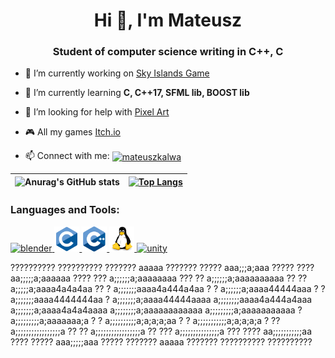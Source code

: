 <h1 align="center">Hi 👋, I'm Mateusz</h1>
<h3 align="center">Student of computer science writing in C++, C</h3>

- 🔭 I’m currently working on [Sky Islands Game](https://github.com/Clwmm/SkyIslandsGame)

- 🌱 I’m currently learning **C, C++17, SFML lib, BOOST lib**

- 🤝 I’m looking for help with [Pixel Art](https://github.com/Clwmm/SkyIslandsGame)

- 🎮 All my games [Itch.io](https://klw-m.itch.io/)

- 📫 Connect with me: <a href="https://linkedin.com/in/mateuszkalwa" target="blank"><img align="center" src="https://raw.githubusercontent.com/rahuldkjain/github-profile-readme-generator/master/src/images/icons/Social/linked-in-alt.svg" alt="mateuszkalwa" height="30" width="40" /></a>

|  ![Anurag's GitHub stats](https://github-readme-stats.vercel.app/api?username=Clwmm&show_icons=true&theme=gradient)  |  [![Top Langs](https://github-readme-stats.vercel.app/api/top-langs/?username=Clwmm&layout=compact)](https://github.com/anuraghazra/github-readme-stats)  |
| ------------- | ------------- |

<h3 align="left">Languages and Tools:</h3> <p align="left"> <a href="https://www.blender.org/" target="_blank" rel="noreferrer"> <img src="https://download.blender.org/branding/community/blender_community_badge_white.svg" alt="blender" width="40" height="40"/> </a> <a href="https://www.cprogramming.com/" target="_blank" rel="noreferrer"> <img src="https://raw.githubusercontent.com/devicons/devicon/master/icons/c/c-original.svg" alt="c" width="40" height="40"/> </a> <a href="https://www.w3schools.com/cpp/" target="_blank" rel="noreferrer"> <img src="https://raw.githubusercontent.com/devicons/devicon/master/icons/cplusplus/cplusplus-original.svg" alt="cplusplus" width="40" height="40"/> </a> <a href="https://www.linux.org/" target="_blank" rel="noreferrer"> <img src="https://raw.githubusercontent.com/devicons/devicon/master/icons/linux/linux-original.svg" alt="linux" width="40" height="40"/> </a> <a href="https://unity.com/" target="_blank" rel="noreferrer"> <img src="https://www.vectorlogo.zone/logos/unity3d/unity3d-icon.svg" alt="unity" width="40" height="40"/> </a> </p>

<p font="Courier">
??????????     ??????????  
???????   aaaaa   ???????  
?????  aaa;;;a;aaa  ?????  
???? aa;;;;;a;aaaaaa ????  
??? a;;;;;;a;aaaaaaaa ???  
?? a;;;;;;a;aaaaaaaaaa ??  
?? a;;;;;a;aaaa4a4a4aa ??  
? a;;;;;;;aaaa4a444a4aa ?  
? a;;;;;;a;aaaa44444aaa ?  
? a;;;;;;;aaaa4444444aa ?  
 a;;;;;;;a;aaaa44444aaaa  
 a;;;;;;;;aaaa4a444a4aaa  
 a;;;;;;;a;aaaa4a4a4aaaa  
 a;;;;;;;;a;aaaaaaaaaaaa  
 a;;;;;;;;;a;aaaaaaaaaaa  
? a;;;;;;;;;a;aaaaaaa;a ?  
? a;;;;;;;;;;a;a;a;a;aa ?   
? a;;;;;;;;;;;a;a;a;a;a ?  
?? a;;;;;;;;;;;;;;;;;a ??  
?? a;;;;;;;;;;;;;;;;;a ??  
??? a;;;;;;;;;;;;;;;a ???  
???? aa;;;;;;;;;;;aa ????  
?????  aaa;;;;;aaa  ?????  
???????   aaaaa   ???????  
??????????     ??????????  
</p>
